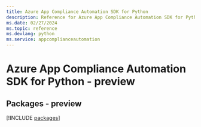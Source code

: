 ```yaml
---
title: Azure App Compliance Automation SDK for Python
description: Reference for Azure App Compliance Automation SDK for Python
ms.date: 02/27/2024
ms.topic: reference
ms.devlang: python
ms.service: appcomplianceautomation
---
```

# Azure App Compliance Automation SDK for Python - preview
## Packages - preview
[!INCLUDE [packages](app-compliance-automation-index.md)]